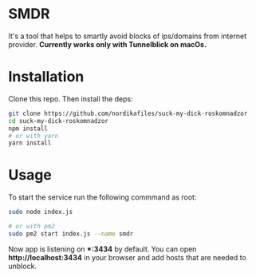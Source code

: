# SMDR
It's a tool that helps to smartly avoid blocks of ips/domains from internet provider. **Currently works only with Tunnelblick on macOs.**
# Installation
Clone this repo. Then install the deps:
```bash
git clone https://github.com/nordikafiles/suck-my-dick-roskomnadzor
cd suck-my-dick-roskomnadzor
npm install
# or with yarn
yarn install

```
# Usage
To start the service run the following commmand as root:
```bash
sudo node index.js

# or with pm2
sudo pm2 start index.js --name smdr
```
Now app is listening on **\*:3434** by default.
You can open **http://localhost:3434** in your browser and add hosts that are needed to unblock.
